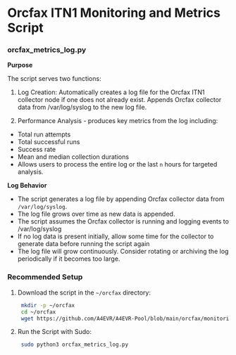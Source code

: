 # Orcfax ITN1 Monitoring and Metrics Script

### orcfax_metrics_log.py

**Purpose** 

The script serves two functions:

1. Log Creation:
    Automatically creates a log file for the Orcfax ITN1 collector node if one does not already exist.
    Appends Orcfax collector data from /var/log/syslog to the new log file.
    
2. Performance Analysis - produces key metrics from the log including:
  - Total run attempts
  - Total successful runs
  - Success rate
  - Mean and median collection durations
  - Allows users to process the entire log or the last `n` hours for targeted analysis.
    
**Log Behavior**

  - The script generates a log file by appending Orcfax collector data from `/var/log/syslog`.
  - The log file grows over time as new data is appended.
  - The script assumes the Orcfax collector is running and logging events to /var/log/syslog
  - If no log data is present initially, allow some time for the collector to generate data before running the script again
   - The log file will grow continuously. Consider rotating or archiving the log periodically if it becomes too large.
  
### Recommended Setup
1. Download the script in the `~/orcfax` directory:
   ```bash
    mkdir -p ~/orcfax
    cd ~/orcfax
    wget https://github.com/A4EVR/A4EVR-Pool/blob/main/orcfax/monitoring/orcfax_metrics_log.py -O orcfax_metrics_log.py
2. Run the Script with Sudo:
   ```bash
    sudo python3 orcfax_metrics_log.py

